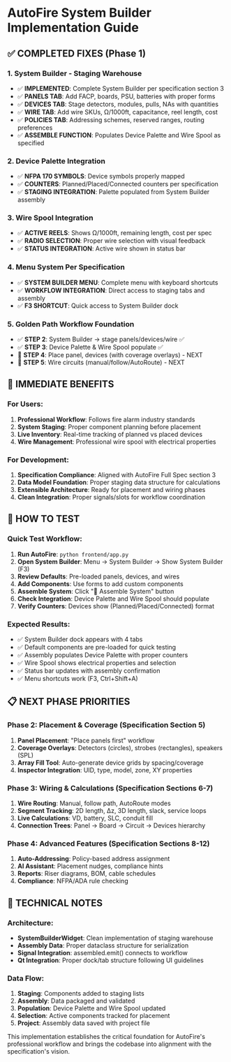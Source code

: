 # AutoFire System Builder Implementation Guide

## ✅ COMPLETED FIXES (Phase 1)

### 1. System Builder - Staging Warehouse
- ✅ **IMPLEMENTED**: Complete System Builder per specification section 3
- ✅ **PANELS TAB**: Add FACP, boards, PSU, batteries with proper forms
- ✅ **DEVICES TAB**: Stage detectors, modules, pulls, NAs with quantities
- ✅ **WIRE TAB**: Add wire SKUs, Ω/1000ft, capacitance, reel length, cost
- ✅ **POLICIES TAB**: Addressing schemes, reserved ranges, routing preferences
- ✅ **ASSEMBLE FUNCTION**: Populates Device Palette and Wire Spool as specified

### 2. Device Palette Integration
- ✅ **NFPA 170 SYMBOLS**: Device symbols properly mapped
- ✅ **COUNTERS**: Planned/Placed/Connected counters per specification
- ✅ **STAGING INTEGRATION**: Palette populated from System Builder assembly

### 3. Wire Spool Integration
- ✅ **ACTIVE REELS**: Shows Ω/1000ft, remaining length, cost per spec
- ✅ **RADIO SELECTION**: Proper wire selection with visual feedback
- ✅ **STATUS INTEGRATION**: Active wire shown in status bar

### 4. Menu System Per Specification
- ✅ **SYSTEM BUILDER MENU**: Complete menu with keyboard shortcuts
- ✅ **WORKFLOW INTEGRATION**: Direct access to staging tabs and assembly
- ✅ **F3 SHORTCUT**: Quick access to System Builder dock

### 5. Golden Path Workflow Foundation
- ✅ **STEP 2**: System Builder → stage panels/devices/wire ✅
- ✅ **STEP 3**: Device Palette & Wire Spool populate ✅
- 🔄 **STEP 4**: Place panel, devices (with coverage overlays) - NEXT
- 🔄 **STEP 5**: Wire circuits (manual/follow/AutoRoute) - NEXT

## 🎯 IMMEDIATE BENEFITS

### For Users:
1. **Professional Workflow**: Follows fire alarm industry standards
2. **System Staging**: Proper component planning before placement
3. **Live Inventory**: Real-time tracking of planned vs placed devices
4. **Wire Management**: Professional wire spool with electrical properties

### For Development:
1. **Specification Compliance**: Aligned with AutoFire Full Spec section 3
2. **Data Model Foundation**: Proper staging data structure for calculations
3. **Extensible Architecture**: Ready for placement and wiring phases
4. **Clean Integration**: Proper signals/slots for workflow coordination

## 🚀 HOW TO TEST

### Quick Test Workflow:
1. **Run AutoFire**: `python frontend/app.py`
2. **Open System Builder**: Menu → System Builder → Show System Builder (F3)
3. **Review Defaults**: Pre-loaded panels, devices, and wires
4. **Add Components**: Use forms to add custom components
5. **Assemble System**: Click "🔧 Assemble System" button
6. **Check Integration**: Device Palette and Wire Spool should populate
7. **Verify Counters**: Devices show (Planned/Placed/Connected) format

### Expected Results:
- ✅ System Builder dock appears with 4 tabs
- ✅ Default components are pre-loaded for quick testing
- ✅ Assembly populates Device Palette with proper counters
- ✅ Wire Spool shows electrical properties and selection
- ✅ Status bar updates with assembly confirmation
- ✅ Menu shortcuts work (F3, Ctrl+Shift+A)

## 📋 NEXT PHASE PRIORITIES

### Phase 2: Placement & Coverage (Specification Section 5)
1. **Panel Placement**: "Place panels first" workflow
2. **Coverage Overlays**: Detectors (circles), strobes (rectangles), speakers (SPL)
3. **Array Fill Tool**: Auto-generate device grids by spacing/coverage
4. **Inspector Integration**: UID, type, model, zone, XY properties

### Phase 3: Wiring & Calculations (Specification Sections 6-7)
1. **Wire Routing**: Manual, follow path, AutoRoute modes
2. **Segment Tracking**: 2D length, Δz, 3D length, slack, service loops
3. **Live Calculations**: VD, battery, SLC, conduit fill
4. **Connection Trees**: Panel → Board → Circuit → Devices hierarchy

### Phase 4: Advanced Features (Specification Sections 8-12)
1. **Auto-Addressing**: Policy-based address assignment
2. **AI Assistant**: Placement nudges, compliance hints
3. **Reports**: Riser diagrams, BOM, cable schedules
4. **Compliance**: NFPA/ADA rule checking

## 🔧 TECHNICAL NOTES

### Architecture:
- **SystemBuilderWidget**: Clean implementation of staging warehouse
- **Assembly Data**: Proper dataclass structure for serialization
- **Signal Integration**: assembled.emit() connects to workflow
- **Qt Integration**: Proper dock/tab structure following UI guidelines

### Data Flow:
1. **Staging**: Components added to staging lists
2. **Assembly**: Data packaged and validated
3. **Population**: Device Palette and Wire Spool updated
4. **Selection**: Active components tracked for placement
5. **Project**: Assembly data saved with project file

This implementation establishes the critical foundation for AutoFire's professional workflow and brings the codebase into alignment with the specification's vision.
